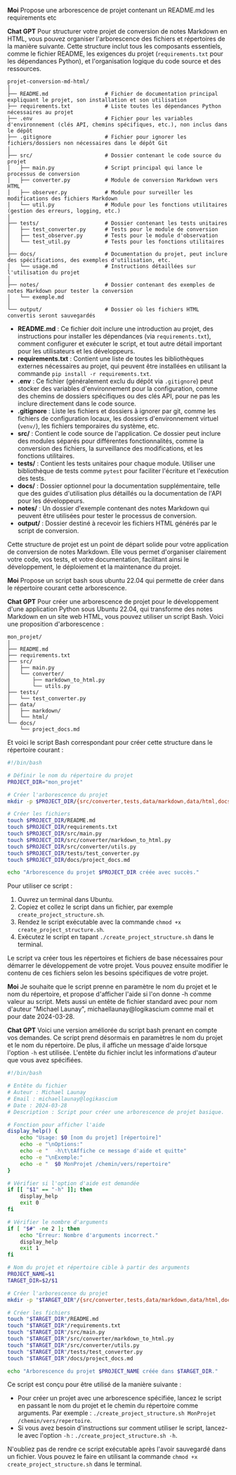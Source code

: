 **Moi**
Propose une arborescence de projet contenant un README.md les requirements etc

**Chat GPT**
Pour structurer votre projet de conversion de notes Markdown en HTML, vous pouvez organiser l'arborescence des fichiers et répertoires de la manière suivante. Cette structure inclut tous les composants essentiels, comme le fichier README, les exigences du projet (`requirements.txt` pour les dépendances Python), et l'organisation logique du code source et des ressources.

```
projet-conversion-md-html/
│
├── README.md                  # Fichier de documentation principal expliquant le projet, son installation et son utilisation
├── requirements.txt           # Liste toutes les dépendances Python nécessaires au projet
├── .env                       # Fichier pour les variables d'environnement (clés API, chemins spécifiques, etc.), non inclus dans le dépôt
├── .gitignore                 # Fichier pour ignorer les fichiers/dossiers non nécessaires dans le dépôt Git
│
├── src/                       # Dossier contenant le code source du projet
│   ├── main.py                # Script principal qui lance le processus de conversion
│   ├── converter.py           # Module de conversion Markdown vers HTML
│   ├── observer.py            # Module pour surveiller les modifications des fichiers Markdown
│   └── util.py                # Module pour les fonctions utilitaires (gestion des erreurs, logging, etc.)
│
├── tests/                     # Dossier contenant les tests unitaires
│   ├── test_converter.py      # Tests pour le module de conversion
│   ├── test_observer.py       # Tests pour le module d'observation
│   └── test_util.py           # Tests pour les fonctions utilitaires
│
├── docs/                      # Documentation du projet, peut inclure des spécifications, des exemples d'utilisation, etc.
│   └── usage.md               # Instructions détaillées sur l'utilisation du projet
│
├── notes/                     # Dossier contenant des exemples de notes Markdown pour tester la conversion
│   └── exemple.md
│
└── output/                    # Dossier où les fichiers HTML convertis seront sauvegardés
```

- **README.md** : Ce fichier doit inclure une introduction au projet, des instructions pour installer les dépendances (via `requirements.txt`), comment configurer et exécuter le script, et tout autre détail important pour les utilisateurs et les développeurs.
- **requirements.txt** : Contient une liste de toutes les bibliothèques externes nécessaires au projet, qui peuvent être installées en utilisant la commande `pip install -r requirements.txt`.
- **.env** : Ce fichier (généralement exclu du dépôt via `.gitignore`) peut stocker des variables d'environnement pour la configuration, comme des chemins de dossiers spécifiques ou des clés API, pour ne pas les inclure directement dans le code source.
- **.gitignore** : Liste les fichiers et dossiers à ignorer par git, comme les fichiers de configuration locaux, les dossiers d'environnement virtuel (`venv/`), les fichiers temporaires du système, etc.
- **src/** : Contient le code source de l'application. Ce dossier peut inclure des modules séparés pour différentes fonctionnalités, comme la conversion des fichiers, la surveillance des modifications, et les fonctions utilitaires.
- **tests/** : Contient les tests unitaires pour chaque module. Utiliser une bibliothèque de tests comme `pytest` pour faciliter l'écriture et l'exécution des tests.
- **docs/** : Dossier optionnel pour la documentation supplémentaire, telle que des guides d'utilisation plus détaillés ou la documentation de l'API pour les développeurs.
- **notes/** : Un dossier d'exemple contenant des notes Markdown qui peuvent être utilisées pour tester le processus de conversion.
- **output/** : Dossier destiné à recevoir les fichiers HTML générés par le script de conversion.

Cette structure de projet est un point de départ solide pour votre application de conversion de notes Markdown. Elle vous permet d'organiser clairement votre code, vos tests, et votre documentation, facilitant ainsi le développement, le déploiement et la maintenance du projet.

**Moi**
Propose un script bash sous ubuntu 22.04 qui permette de créer dans le répertoire courant cette arborescence.

**Chat GPT**
Pour créer une arborescence de projet pour le développement d'une application Python sous Ubuntu 22.04, qui transforme des notes Markdown en un site web HTML, vous pouvez utiliser un script Bash. Voici une proposition d'arborescence :

```
mon_projet/
│
├── README.md
├── requirements.txt
├── src/
│   ├── main.py
│   └── converter/
│       ├── markdown_to_html.py
│       └── utils.py
├── tests/
│   └── test_converter.py
├── data/
│   ├── markdown/
│   └── html/
└── docs/
    └── project_docs.md
```

Et voici le script Bash correspondant pour créer cette structure dans le répertoire courant :

```bash
#!/bin/bash

# Définir le nom du répertoire du projet
PROJECT_DIR="mon_projet"

# Créer l'arborescence du projet
mkdir -p $PROJECT_DIR/{src/converter,tests,data/markdown,data/html,docs}

# Créer les fichiers
touch $PROJECT_DIR/README.md
touch $PROJECT_DIR/requirements.txt
touch $PROJECT_DIR/src/main.py
touch $PROJECT_DIR/src/converter/markdown_to_html.py
touch $PROJECT_DIR/src/converter/utils.py
touch $PROJECT_DIR/tests/test_converter.py
touch $PROJECT_DIR/docs/project_docs.md

echo "Arborescence du projet $PROJECT_DIR créée avec succès."
```

Pour utiliser ce script :

1. Ouvrez un terminal dans Ubuntu.
2. Copiez et collez le script dans un fichier, par exemple `create_project_structure.sh`.
3. Rendez le script exécutable avec la commande `chmod +x create_project_structure.sh`.
4. Exécutez le script en tapant `./create_project_structure.sh` dans le terminal.

Le script va créer tous les répertoires et fichiers de base nécessaires pour démarrer le développement de votre projet. Vous pouvez ensuite modifier le contenu de ces fichiers selon les besoins spécifiques de votre projet.

**Moi**
Je souhaite que le script prenne en paramètre le nom du projet et le nom du répertoire, et propose d'afficher l'aide si l'on donne -h comme valeur au script. Mets aussi un entête de fichier standard avec pour nom d'auteur "Michael Launay", michaellaunay@logikascium comme mail et pour date 2024-03-28.

**Chat GPT**
Voici une version améliorée du script bash prenant en compte vos demandes. Ce script prend désormais en paramètres le nom du projet et le nom du répertoire. De plus, il affiche un message d'aide lorsque l'option `-h` est utilisée. L'entête du fichier inclut les informations d'auteur que vous avez spécifiées.

```bash
#!/bin/bash

# Entête du fichier
# Auteur : Michael Launay
# Email : michaellaunay@logikascium
# Date : 2024-03-28
# Description : Script pour créer une arborescence de projet basique.

# Fonction pour afficher l'aide
display_help() {
    echo "Usage: $0 [nom du projet] [répertoire]"
    echo -e "\nOptions:"
    echo -e "  -h\t\tAffiche ce message d'aide et quitte"
    echo -e "\nExemple:"
    echo -e "  $0 MonProjet /chemin/vers/repertoire"
}

# Vérifier si l'option d'aide est demandée
if [[ "$1" == "-h" ]]; then
    display_help
    exit 0
fi

# Vérifier le nombre d'arguments
if [ "$#" -ne 2 ]; then
    echo "Erreur: Nombre d'arguments incorrect."
    display_help
    exit 1
fi

# Nom du projet et répertoire cible à partir des arguments
PROJECT_NAME=$1
TARGET_DIR=$2/$1

# Créer l'arborescence du projet
mkdir -p "$TARGET_DIR"/{src/converter,tests,data/markdown,data/html,docs}

# Créer les fichiers
touch "$TARGET_DIR"/README.md
touch "$TARGET_DIR"/requirements.txt
touch "$TARGET_DIR"/src/main.py
touch "$TARGET_DIR"/src/converter/markdown_to_html.py
touch "$TARGET_DIR"/src/converter/utils.py
touch "$TARGET_DIR"/tests/test_converter.py
touch "$TARGET_DIR"/docs/project_docs.md

echo "Arborescence du projet $PROJECT_NAME créée dans $TARGET_DIR."
```

Ce script est conçu pour être utilisé de la manière suivante :

- Pour créer un projet avec une arborescence spécifiée, lancez le script en passant le nom du projet et le chemin du répertoire comme arguments. Par exemple : `./create_project_structure.sh MonProjet /chemin/vers/repertoire`.
- Si vous avez besoin d'instructions sur comment utiliser le script, lancez-le avec l'option `-h` : `./create_project_structure.sh -h`.

N'oubliez pas de rendre ce script exécutable après l'avoir sauvegardé dans un fichier. Vous pouvez le faire en utilisant la commande `chmod +x create_project_structure.sh` dans le terminal.